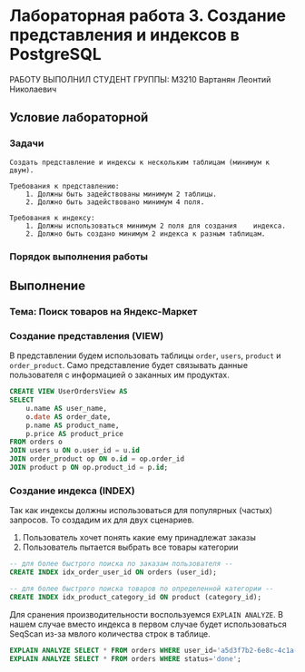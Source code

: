 # Лабораторная работа 3. Создание представления и индексов в PostgreSQL

РАБОТУ ВЫПОЛНИЛ СТУДЕНТ ГРУППЫ: М3210 Вартанян Леонтий Николаевич

## Условие лабораторной
### Задачи
    Создать представление и индексы к нескольким таблицам (минимум к двум).

    Требования к представлению:
        1. Должны быть задействованы минимум 2 таблицы.
        2. Должно быть задействовано минимум 4 поля.

    Требования к индексу:
        1. Должны использоваться минимум 2 поля для создания    индекса.
        2. Должно быть создано минимум 2 индекса к разным таблицам.


### Порядок выполнения работы

## Выполнение

### Тема: Поиск товаров на Яндекс-Маркет

### Создание представления (VIEW)
В представлении будем использовать таблицы `order`, `users`, `product` и `order_product`. Само представление будет связывать
данные пользователя с информацией о заканных им продуктах.

```sql
CREATE VIEW UserOrdersView AS
SELECT 
    u.name AS user_name,
    o.date AS order_date,
    p.name AS product_name,
    p.price AS product_price
FROM orders o
JOIN users u ON o.user_id = u.id
JOIN order_product op ON o.id = op.order_id
JOIN product p ON op.product_id = p.id;
```

### Создание индекса (INDEX)
Так как индексы должны использоваться для популярных (частых) запросов. То создадим их для двух сценариев.
1) Пользователь хочет понять какие ему принадлежат заказы
2) Пользователь пытается выбрать все товары категории

```sql
-- для более быстрого поиска по заказам пользователя --
CREATE INDEX idx_order_user_id ON orders (user_id);

-- для более быстрого поиска товаров по определенной категории --
CREATE INDEX idx_product_category_id ON product (category_id);
```

Для сранения производительности воспользуемся `EXPLAIN ANALYZE`. В нашем случае вместо индекса в первом случае будет использоваться SeqScan из-за мвлого количества строк в таблице. 

```sql
EXPLAIN ANALYZE SELECT * FROM orders WHERE user_id='a5d3f7b2-6e8c-4c1a-9d72-bf4e39a8c6e1';
EXPLAIN ANALYZE SELECT * FROM orders WHERE status='done';
```